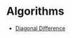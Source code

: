 # Algorithms

- [Diagonal Difference](https://github.com/swapnanildutta/Hackerrank-Codes/blob/master/Algorithms/Diagonal%20Difference.js)

